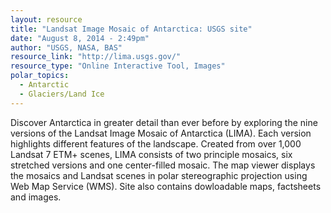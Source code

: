 ```yaml
---
layout: resource
title: "Landsat Image Mosaic of Antarctica: USGS site"
date: "August 8, 2014 - 2:49pm"
author: "USGS, NASA, BAS"
resource_link: "http://lima.usgs.gov/"
resource_type: "Online Interactive Tool, Images"
polar_topics:
  - Antarctic
  - Glaciers/Land Ice
---
```


Discover Antarctica in greater detail than ever before by exploring the nine versions of the Landsat Image Mosaic of Antarctica (LIMA). Each version highlights different features of the landscape. Created from over 1,000 Landsat 7 ETM+ scenes, LIMA consists of two principle mosaics, six stretched versions and one center-filled mosaic. The map viewer displays the mosaics and Landsat scenes in polar stereographic projection using Web Map Service (WMS). Site also contains dowloadable maps, factsheets and images.